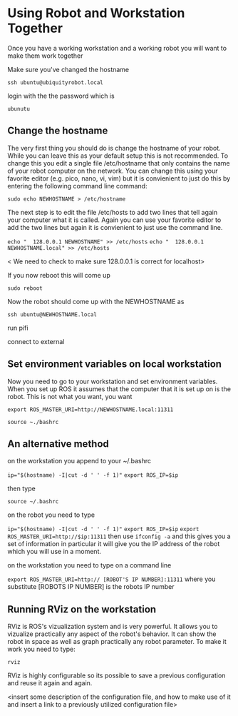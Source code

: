 
# Using Robot and Workstation Together 

Once you have a working workstation and a working robot you will want to make them work together


Make sure you've changed the hostname

`ssh ubuntu@ubiquityrobot.local`

login with the the password which is

`ubunutu`

## Change the hostname

The very first thing you should do is change the hostname of your robot. While you can leave this as your default setup this is not recommended. To change this you edit a single file /etc/hostname that only contains the name of your robot computer on the network. You can change this using your favorite editor (e.g. pico, nano, vi, vim) but it is convienient to just do this by entering the following command line command:

`sudo echo NEWHOSTNAME > /etc/hostname`

The next step is to edit the file /etc/hosts to add two lines that tell  again your computer what it is called. Again you can use your favorite editor to add the two lines but again it is convienient to just use the command line.

` echo "  128.0.0.1 NEWHOSTNAME" >> /etc/hosts `
` echo "  128.0.0.1 NEWHOSTNAME.local" >> /etc/hosts `

< We need to check to make sure 128.0.0.1 is correct for localhost>

If you now reboot this will come up

`sudo reboot`

Now the robot should come up with the NEWHOSTNAME as 

`ssh ubuntu@NEWHOSTNAME.local`

run pifi <documented>

connect to external 

## Set environment variables on local workstation

Now you need to go to your workstation and set environment variables. When you set up ROS it assumes that the computer that it is set up on is the robot. This is not what you want, you want 

`export ROS_MASTER_URI=http://NEWHOSTNAME.local:11311`

`source ~./bashrc`








## An alternative method
on the workstation you append to your ~/.bashrc

`ip="$(hostname) -I|cut -d ' ' -f 1)"`
`export ROS_IP=$ip`

then type

`source ~/.bashrc`

on the robot you need to type

`ip="$(hostname) -I|cut -d ' ' -f 1)"`
`export ROS_IP=$ip`
`export ROS_MASTER_URI=http://$ip:11311`
then use
`ifconfig -a`
and this gives you a set of information in particular it will give you the IP address of the robot which you will use in a moment.

on the workstation you need to type on a command line

`export ROS_MASTER_URI=http:// [ROBOT'S IP NUMBER]:11311` where you substitute [ROBOTS IP NUMBER] is the robots IP number



## Running RViz on the workstation

RViz is ROS's vizualization system and is very powerful. It allows you to vizualize practically any aspect of the robot's behavior. It can show the robot in space as well as graph practically any robot parameter. To make it work you need to type:


`rviz`

RViz is highly configurable so its possible to save a previous configuration and reuse it again and again. 

<insert some description of the configuration file, and how to make use of it and insert a link to a previously utilized configuration file>





